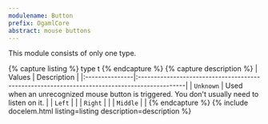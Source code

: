 ```yaml
---
modulename: Button
prefix: OgamlCore
abstract: mouse buttons
---
```


This module consists of only one type.

{% capture listing %}
type t
{% endcapture %}
{% capture description %}
| Values         | Description                                                                                  |
|:---------------|:---------------------------------------------------------------------------------------------|
| `Unknown`      | Used when an unrecognized mouse button is triggered. You don't usually need to listen on it. |
| `Left`         |                                                                                              |
| `Right`        |                                                                                              |
| `Middle`       |                                                                                              |
{% endcapture %}
{% include docelem.html listing=listing description=description %}
